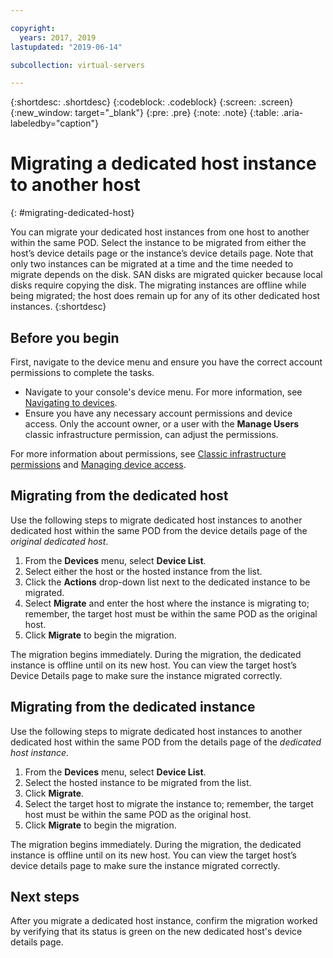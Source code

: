 ```yaml
---

copyright:
  years: 2017, 2019
lastupdated: "2019-06-14"

subcollection: virtual-servers

---
```


{:shortdesc: .shortdesc}
{:codeblock: .codeblock}
{:screen: .screen}
{:new_window: target="_blank"}
{:pre: .pre}
{:note: .note}
{:table: .aria-labeledby="caption"}


# Migrating a dedicated host instance to another host
{: #migrating-dedicated-host}

You can migrate your dedicated host instances from one host to another within the same POD. Select the instance to be migrated from either the host’s device details page or the instance’s device details page. Note that only two instances can be migrated at a time and the time needed to migrate depends on the disk. SAN disks are migrated quicker because local disks require copying the disk. The migrating instances are offline while being migrated; the host does remain up for any of its other dedicated host instances.
{:shortdesc}

## Before you begin
First, navigate to the device menu and ensure you have the correct account permissions to complete the tasks.

* Navigate to your console's device menu. For more information, see [Navigating to devices](/docs/vsi?topic=virtual-servers-navigating-devices).
* Ensure you have any necessary account permissions and device access. Only the account owner, or a user with the **Manage Users** classic infrastructure permission, can adjust the permissions.

For more information about permissions, see [Classic infrastructure permissions](/docs/iam?topic=iam-infrapermission#infrapermission) and [Managing device access](/docs/vsi?topic=virtual-servers-managing-device-access).

## Migrating from the dedicated host
Use the following steps to migrate dedicated host instances to another dedicated host within the same POD from the device details page of the *original dedicated host*. 

1. From the **Devices** menu, select **Device List**.
2. Select either the host or the hosted instance from the list.
3. Click the **Actions** drop-down list next to the dedicated instance to be migrated.
4. Select **Migrate** and enter the host where the instance is migrating to; remember, the target host must be within the same POD as the original host.
5. Click **Migrate** to begin the migration. 

The migration begins immediately. During the migration, the dedicated instance is offline until on its new host. You can view the target host’s Device Details page to make sure the instance migrated correctly.

## Migrating from the dedicated instance
Use the following steps to migrate dedicated host instances to another dedicated host within the same POD from the details page of the *dedicated host instance*.

1. From the **Devices** menu, select **Device List**.
2. Select the hosted instance to be migrated from the list.
3. Click **Migrate**.
4. Select the target host to migrate the instance to; remember, the target host must be within the same POD as the original host.
5. Click **Migrate** to begin the migration.

The migration begins immediately. During the migration, the dedicated instance is offline until on its new host. You can view the target host’s device details page to make sure the instance migrated correctly.

## Next steps
After you migrate a dedicated host instance, confirm the migration worked by verifying that its status is green on the new dedicated host's device details page.

